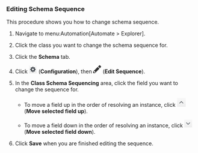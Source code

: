 ### Editing Schema Sequence

This procedure shows you how to change schema sequence.

1.  Navigate to menu:Automation\[Automate \> Explorer\].

2.  Click the class you want to change the schema sequence for.

3.  Click the **Schema** tab.

4.  Click ![image](/images/1847.png) (**Configuration**), then
    ![image](/images/1851.png) (**Edit Sequence**).

5.  In the **Class Schema Sequencing** area, click the field you want to
    change the sequence for.

      - To move a field up in the order of resolving an instance, click
        ![image](/images/2290.png) (**Move selected field up**).

      - To move a field down in the order of resolving an instance,
        click ![image](/images/2289.png) (**Move selected field down**).

6.  Click **Save** when you are finished editing the sequence.
